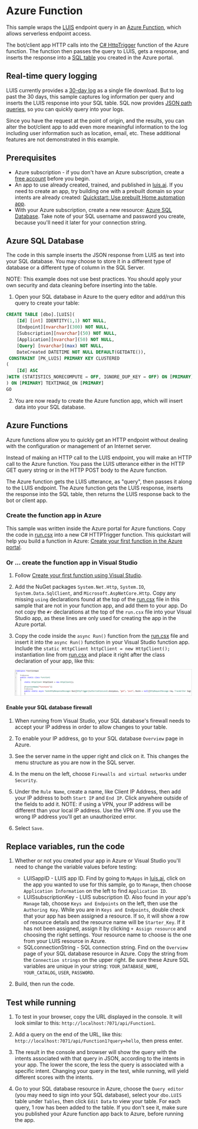 # Azure Function

This sample wraps the [LUIS](https://docs.microsoft.com/azure/cognitive-services/LUIS/) endpoint query in an [Azure Function](https://azure.microsoft.com/services/functions/), which allows serverless endpoint access.

The bot/client app HTTP calls into the [C# HttpTrigger](https://docs.microsoft.com/en-us/azure/azure-functions/functions-create-first-azure-function) function of the Azure function. The function then passes the query to LUIS, gets a response, and inserts the response into a [SQL table](https://azure.microsoft.com/services/sql-database/) you created in the Azure portal. 

## Real-time query logging
LUIS currently provides a [30-day log](https://westus.dev.cognitive.microsoft.com/docs/services/5890b47c39e2bb17b84a55ff/operations/5890b47c39e2bb052c5b9c36)  as a single file download. But to log past the 30 days, this sample captures log information per query and inserts the LUIS response into your SQL table. SQL now provides [JSON path queries](https://docs.microsoft.com/sql/relational-databases/json/json-path-expressions-sql-server), so you can quickly query into your logs. 

Since you have the request at the point of origin, and the results, you can alter the bot/client app to add even more meaningful information to the log including user information such as location, email, etc. These additional features are not demonstrated in this example.

## Prerequisites
* Azure subscription - if you don't have an Azure subscription, create a [free account](https://azure.microsoft.com/free/?WT.mc_id=A261C142F) before you begin. 
* An app to use already created, trained, and published in [luis.ai](https://www.luis.ai/). If you need to create an app, try building one with a prebuilt domain so your intents are already created: [Quickstart: Use prebuilt Home automation app](https://docs.microsoft.com/en-us/azure/cognitive-services/luis/luis-get-started-create-app).
* With your Azure subscription, create a new resource: [Azure SQL Database](https://azure.microsoft.com/services/sql-database/). Take note of your SQL username and password you create, because you'll need it later for your connection string.

## Azure SQL Database
The code in this sample inserts the JSON response from LUIS as text into your SQL database. You may choose to store it in a different type of database or a different type of column in the SQL Server. 

NOTE: This example does not use best practices. You should apply your own security and data cleaning before inserting into the table. 

1. Open your SQL database in Azure to the query editor and add/run this query to create your table: 

```SQL
CREATE TABLE [dbo].[LUIS](
	[Id] [int] IDENTITY(1,1) NOT NULL,
	[Endpoint][nvarchar](300) NOT NULL,
	[Subscription][nvarchar](50) NOT NULL,
	[Application][nvarchar](50) NOT NULL,
	[Query] [nvarchar](max) NOT NULL,
	DateCreated DATETIME NOT NULL DEFAULT(GETDATE()),
 CONSTRAINT [PK_LUIS] PRIMARY KEY CLUSTERED 
(
	[Id] ASC
)WITH (STATISTICS_NORECOMPUTE = OFF, IGNORE_DUP_KEY = OFF) ON [PRIMARY]
) ON [PRIMARY] TEXTIMAGE_ON [PRIMARY]
GO
```
2. You are now ready to create the Azure function app, which will insert data into your SQL database.

## Azure Functions

Azure functions allow you to quickly get an HTTP endpoint without dealing with the configuration or management of an Internet server. 

Instead of making an HTTP call to the LUIS endpoint, you will make an HTTP call to the Azure function. You pass the LUIS utterance either in the HTTP GET query string or in the HTTP POST body to the Azure function.  

The Azure function gets the LUIS utterance, as "query", then passes it along to the LUIS endpoint. The Azure function gets the LUIS response, inserts the response into the SQL table, then returns the LUIS response back to the bot or client app. 

### Create the function app in Azure

This sample was written inside the Azure portal for Azure functions. Copy the code in [run.csx](./run.csx) into a new C# HTTPTrigger function. This quickstart will help you build a function in Azure: [Create your first function in the Azure portal](https://docs.microsoft.com/en-us/azure/azure-functions/functions-create-first-azure-function).

### Or ... create the function app in Visual Studio

1. Follow [Create your first function using Visual Studio](https://docs.microsoft.com/en-us/azure/azure-functions/functions-create-your-first-function-visual-studio).

1. Add the NuGet packages `System.Net.Http`, `System.IO`, `System.Data.SqlClient`, and `Microsoft.AspNetCore.Http`. Copy any missing `using` declarations found at the top of the [run.csx](./run.csx) file in this sample that are not in your function app, and add them to your app. Do not copy the `#r` declarations at the top of the `run.csx` file into your Visual Studio app, as these lines are only used for creating the app in the Azure portal.

1. Copy the code inside the `async Run()` function from the [run.csx](./run.csx) file and insert it into the `async Run()` function in your Visual Studio function app. Include the `static HttpClient httpClient = new HttpClient();` instantiation line from [run.csx](./run.csx) and place it right after the class declaration of your app, like this:

    ![Function app code in VS](./function-app-vs.png)

#### Enable your SQL database firewall
1. When running from Visual Studio, your SQL database's firewall needs to accept your IP address in order to allow changes to your table.

1. To enable your IP address, go to your SQL database `Overview` page in Azure.

1. See the server name in the upper right and click on it. This changes the menu structure as you are now in the SQL server.

1. In the menu on the left, choose `Firewalls and virtual networks` under `Security`.

1. Under the `Rule Name`, create a name, like Client IP Address, then add your IP address to both `Start IP` and `End IP`. Click anywhere outside of the fields to add it. NOTE: if using a VPN, your IP address will be different than your local IP address. Use the VPN one. If you use the wrong IP address you'll get an unauthorized error.

1. Select `Save`.

## Replace variables, run the code

1. Whether or not you created your app in Azure or Visual Studio you'll need to change the variable values before testing:

    * LUISappID - LUIS app ID. Find by going to `MyApps` in [luis.ai](https://www.luis.ai/), click on the app you wanted to use for this     sample, go to `Manage`, then choose `Application Information` on the left to find `Application ID`.
    * LUISsubscriptionKey - LUIS subscription ID. Also found in your app's `Manage` tab, choose `Keys and Endpoints` on the left, then       use the `Authoring Key`. While you are in `Keys and Endpoints`, double check that your app has been assigned a resource. If so, it     will show a row of resource details and the resource name will be `Starter_Key`. If it has not been assigned, assign it by clicking     `+ Assign resource` and choosing the right settings. Your resource name to choose is the one from your LUIS resource in Azure.
    * SQLconnectionString - SQL connection string. Find on the `Overview` page of your SQL database resource in Azure. Copy the string       from the `Connection strings` on the upper right. Be sure these Azure SQL variables are unique in your string:            `YOUR_DATABASE_NAME`, `YOUR_CATALOG`, `USER`, `PASSWORD`.

1. Build, then run the code.

## Test while running

1. To test in your browser, copy the URL displayed in the console. It will look similar to this: `http://localhost:7071/api/Function1`. 

1. Add a query on the end of the URL, like this: `http://localhost:7071/api/Function1?query=hello`, then press enter.

1. The result in the console and browser will show the query with the intents associated with that query in JSON, according to the intents in your app. The lower the score, the less the query is associated with a specific intent. Changing your query in the test, while running, will yield different scores with the intents.

1. Go to your SQL database resource in Azure, choose the `Query editor` (you may need to sign into your SQL database), select your `dbo.LUIS` table under `Tables`, then click `Edit Data` to view your table. For each query, 1 row has been added to the table. If you don't see it, make sure you published your Azure function app back to Azure, before running the app.

